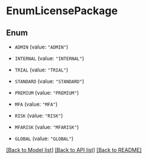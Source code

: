 # EnumLicensePackage

## Enum


* `ADMIN` (value: `"ADMIN"`)

* `INTERNAL` (value: `"INTERNAL"`)

* `TRIAL` (value: `"TRIAL"`)

* `STANDARD` (value: `"STANDARD"`)

* `PREMIUM` (value: `"PREMIUM"`)

* `MFA` (value: `"MFA"`)

* `RISK` (value: `"RISK"`)

* `MFARISK` (value: `"MFARISK"`)

* `GLOBAL` (value: `"GLOBAL"`)


[[Back to Model list]](../README.md#documentation-for-models) [[Back to API list]](../README.md#documentation-for-api-endpoints) [[Back to README]](../README.md)



